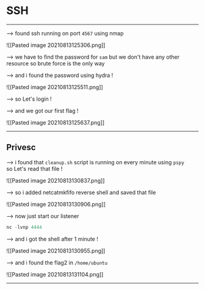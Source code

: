 # SSH
----

--> found ssh running on port `4567` using nmap 

![[Pasted image 20210813125306.png]]

--> we have to find the password for `sam` but we don't have any other resource so brute force is the only way 

--> and i found the password using hydra !

![[Pasted image 20210813125511.png]]

--> so Let's login !

--> and we got our first flag !

![[Pasted image 20210813125637.png]]

-----

## Privesc 

--> i found that `cleanup.sh` script is running on every minute using `pspy`  
so Let's read that file !

![[Pasted image 20210813130837.png]]

--> so i added netcatmkfifo reverse shell and saved that file 

![[Pasted image 20210813130906.png]]

--> now just start our listener 

```c
nc -lvnp 4444
```

--> and i got the shell after 1 minute !

![[Pasted image 20210813130955.png]]

--> and i found the flag2 in `/home/ubuntu` 

![[Pasted image 20210813131104.png]]

-------